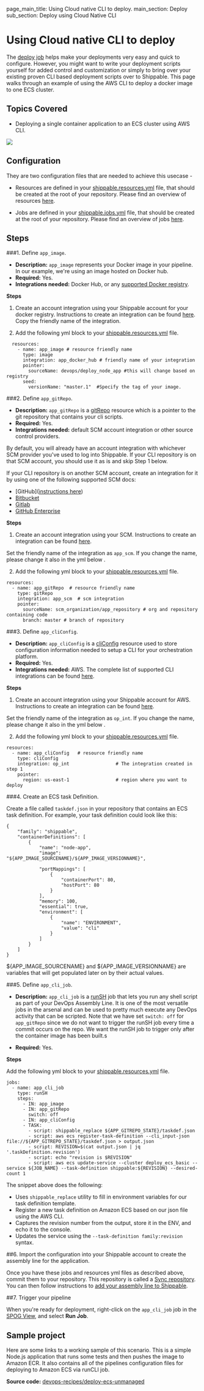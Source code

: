 page_main_title: Using Cloud native CLI to deploy.
main_section: Deploy
sub_section: Deploy using Cloud Native CLI

# Using Cloud native CLI to deploy

The [deploy job](/platform/workflow/job/deploy) helps make your deployments very easy and quick to configure. However, you might want to write your deployment scripts yourself for added control and customization or simply to bring over your existing proven CLI based deployment scripts over to Shippable.  This page walks through an example of using the AWS CLI to  deploy a docker image to one ECS cluster.

## Topics Covered

* Deploying a single container application to an ECS cluster using AWS CLI.

<img src="/images/deploy/usecases/deploy_cli.png"/>

## Configuration

They are two configuration files that are needed to achieve this usecase -

* Resources are defined in your [shippable.resources.yml](/platform/tutorial/workflow/shippable-resources-yml/) file, that should be created at the root of your repository. Please find an overview of resources [here](/platform/workflow/resource/overview/).

* Jobs are defined in your [shippable.jobs.yml](/platform/tutorial/workflow/shippable-jobs-yml/) file, that should be created at the root of your repository. Please find an overview of jobs [here](/platform/workflow/job/overview/).

## Steps

###1. Define `app_image`.

* **Description:** `app_image` represents your Docker image in your pipeline. In our example, we're using an image hosted on Docker hub.
* **Required:** Yes.
* **Integrations needed:** Docker Hub, or any [supported Docker registry](/platform/integration/overview/#supported-docker-registry-integrations).

**Steps**  

1. Create an account integration using your Shippable account for your docker registry.
    Instructions to create an integration can be found [here](http://docs.shippable.com/platform/tutorial/integration/howto-crud-integration/). Copy the friendly name of the integration.

2. Add the following yml block to your [shippable.resources.yml](/platform/tutorial/workflow/shippable-resources-yml/) file.

```
  resources:
    - name: app_image # resource friendly name
      type: image
      integration: app_docker_hub # friendly name of your integration          
      pointer:
        sourceName: devops/deploy_node_app #this will change based on registry
      seed:
        versionName: "master.1"  #Specify the tag of your image.
```

###2. Define `app_gitRepo`.

* **Description:** `app_gitRepo` is a [gitRepo](/platform/workflow/resource/gitrepo/#gitrepo) resource which is a pointer to the git repository that contains your cli scripts.
* **Required:** Yes.
* **Integrations needed:** default SCM account integration or other source control providers.

By default, you will already have an account integration with whichever SCM provider you've used to log into Shippable. If your CLI repository is on that SCM account, you should use it as is and skip Step 1 below.

If your CLI repository is on another SCM account, create an integration for it by using one of the following supported SCM docs:

- [GitHub]([instructions here](/platform/integration/github/))
- [Bitbucket](/platform/integration/bitbucket/)
- [Gitlab](/platform/integration/gitlab/)
- [GitHub Enterprise](/platform/integration/github-enterprise/)

**Steps**  

1. Create an account integration using your SCM. Instructions to create an integration can be found [here](http://docs.shippable.com/platform/tutorial/integration/howto-crud-integration/).

Set the friendly name of the integration as `app_scm`. If you change the name, please change it also in the yml below .

2. Add the following yml block to your [shippable.resources.yml](/platform/tutorial/workflow/shippable-resources-yml/) file.

```
resources:
  - name: app_gitRepo  # resource friendly name
    type: gitRepo
    integration: app_scm  # scm integration
    pointer:
      sourceName: scm_organization/app_repository # org and repository containing code
      branch: master # branch of repository
```

###3. Define `app_cliConfig`.

* **Description:** `app_cliConfig` is a [cliConfig](/platform/workflow/resource/cliconfig/#cliconfig) resource used to store configuration information needed to setup a CLI for your orchestration platform.
* **Required:** Yes.
* **Integrations needed:** AWS. The complete list of supported CLI integrations can be found [here](/platform/workflow/resource/cliconfig/#configured-cli-tools).

**Steps**  

1. Create an account integration using your Shippable account for AWS. Instructions to create an integration can be found [here](http://docs.shippable.com/platform/tutorial/integration/howto-crud-integration/).

Set the friendly name of the integration as `op_int`. If you change the name, please change it also in the yml below .

2. Add the following yml block to your [shippable.resources.yml](/platform/tutorial/workflow/shippable-resources-yml/) file.

```
resources:
  - name: app_cliConfig   # resource friendly name
    type: cliConfig
    integration: op_int                 # The integration created in step 1
    pointer:
      region: us-east-1                 # region where you want to deploy
```

###4. Create an ECS task Definition.

Create a file called `taskdef.json` in your repository that contains an ECS task definition. For example, your task definition could look like this:

```
{
    "family": "shippable",
    "containerDefinitions": [
        {
            "name": "node-app",
            "image": "${APP_IMAGE_SOURCENAME}/${APP_IMAGE_VERSIONNAME}",

            "portMappings": [
                {
                    "containerPort": 80,
                    "hostPort": 80
                }
            ],
            "memory": 100,
            "essential": true,
            "environment": [
                {
                    "name": "ENVIRONMENT",
                    "value": "cli"
                }
            ]
        }
    ]
}
```

${APP_IMAGE_SOURCENAME} and ${APP_IMAGE_VERSIONNAME} are variables that will get populated later on by their actual values.

###5. Define `app_cli_job`.

* **Description:** `app_cli_job` is a [runSH](/platform/workflow/job/runsh/) job that lets you run any shell script as part of your DevOps Assembly Line. It is one of the most versatile jobs in the arsenal and can be used to pretty much execute any DevOps activity that can be scripted. Note that we have set `switch: off` for `app_gitRepo` since we do not want to trigger the runSH job every time a commit occurs on the repo. We want the runSH job to trigger only after the container image has been built.s

* **Required:** Yes.

**Steps**

Add the following yml block to your [shippable.resources.yml](/platform/tutorial/workflow/shippable-resources-yml/) file.

```
jobs:
  - name: app_cli_job
    type: runSH
    steps:
      - IN: app_image
      - IN: app_gitRepo
        switch: off
      - IN: app_cliConfig
      - TASK:
        - script: shippable_replace ${APP_GITREPO_STATE}/taskdef.json
        - script: aws ecs register-task-definition --cli_input-json file://${APP_GITREPO_STATE}/taskdef.json > output.json
        - script: REVISION=$(cat output.json | jq '.taskDefinition.revision')
        - script: echo "revision is $REVISION"
        - script: aws ecs update-service --cluster deploy_ecs_basic --service ${JOB_NAME} --task-definition shippable:${REVISION} --desired-count 1
```

The snippet above does the following:

- Uses `shippable_replace` utility to fill in environment variables for our task definition template.
- Register a new task definition on Amazon ECS based on our json file using the AWS CLI.
- Captures the revision number from the output, store it in the ENV, and echo it to the console.
- Updates the service using the `--task-definition family:revision` syntax.

##6. Import the configuration into your Shippable account to create the assembly line for the application.

Once you have these jobs and resources yml files as described above, commit them to your repository. This repository is called a [Sync repository](/platform/tutorial/workflow/crud-syncrepo/). You can then follow instructions to [add your assembly line to Shippable](/platform/tutorial/workflow/crud-syncrepo/).

##7. Trigger your pipeline

When you're ready for deployment, right-click on the `app_cli_job` job in the [SPOG View](/platform/visibility/single-pane-of-glass-spog/), and select **Run Job**.

## Sample project

Here are some links to a working sample of this scenario. This is a simple Node.js application that runs some tests and then pushes
the image to Amazon ECR. It also contains all of the pipelines configuration files for deploying to Amazon ECS via runCLI job.

**Source code:**  [devops-recipes/deploy-ecs-unmanaged](https://github.com/devops-recipes/deploy-ecs-unmanaged)
